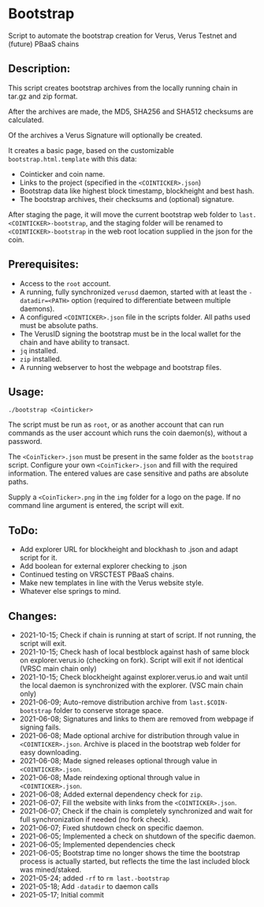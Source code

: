 # Bootstrap
Script to automate the bootstrap creation for Verus, Verus Testnet and (future) PBaaS chains

## Description:
This script creates bootstrap archives from the locally running chain in tar.gz and zip format.

After the archives are made, the MD5, SHA256 and SHA512 checksums are calculated.

Of the archives a Verus Signature will optionally be created.

It creates a basic page, based on the customizable `bootstrap.html.template` with this data:
 - Cointicker and coin name.
 - Links to the project (specified in the `<COINTICKER>.json`)
 - Bootstrap data like highest block timestamp, blockheight and best hash.
 - The bootstrap archives, their checksums and (optional) signature.

After staging the page, it will move the current bootstrap web folder to `last.<COINTICKER>-bootstrap`, and the staging folder will be renamed to `<COINTICKER>-bootstrap` in the web root location supplied in the json for the coin.

## Prerequisites:
 - Access to the `root` account.
 - A running, fully synchronized `verusd` daemon, started with at least the `-datadir=<PATH>` option (required to differentiate between multiple daemons).
 - A configured `<COINTICKER>.json` file in the scripts folder. All paths used must be absolute paths.
 - The VerusID signing the bootstrap must be in the local wallet for the chain and have ability to transact.
 - `jq` installed.
 - `zip` installed.
 - A running webserver to host the webpage and bootstrap files.

## Usage:
`./bootstrap <Cointicker>`

The script must be run as `root`, or as another account that can run commands as the user account which runs the coin daemon(s), without a password.

The `<CoinTicker>.json` must be present in the same folder as the `bootstrap` script. Configure your own `<CoinTicker>.json` and fill with the required information. The entered values are case sensitive and paths are absolute paths.

Supply a `<CoinTicker>.png` in the `img` folder for a logo on the page.
If no command line argument is entered, the script will exit.

## ToDo:
 - Add explorer URL for blockheight and blockhash to <coin>.json and adapt script for it.
 - Add boolean for external explorer checking to <COIN>.json
 - Continued testing on VRSCTEST PBaaS chains.
 - Make new templates in line with the Verus website style.
 - Whatever else springs to mind.


## Changes:
 - 2021-10-15; Check if chain is running at start of script. If not running, the script will exit.
 - 2021-10-15; Check hash of local bestblock against hash of same block on explorer.verus.io (checking on fork). Script will exit if not identical (VRSC main chain only)
 - 2021-10-15; Check blockheight against explorer.verus.io and wait until the local daemon is synchronized with the explorer. (VSC main chain only)
 - 2021-06-09; Auto-remove distribution archive from `last.$COIN-bootstrap` folder to conserve storage space.
 - 2021-06-08; Signatures and links to them are removed from webpage if signing fails.
 - 2021-06-08; Made optional archive for distribution through value in `<COINTICKER>.json`. Archive is placed in the bootstrap web folder for easy downloading.
 - 2021-06-08; Made signed releases optional through value in `<COINTICKER>.json`.
 - 2021-06-08; Made reindexing optional through value in `<COINTICKER>.json`.
 - 2021-06-08; Added external dependency check for `zip`.
 - 2021-06-07; Fill the website with links from the `<COINTICKER>.json`.
 - 2021-06-07; Check if the chain is completely synchronized and wait for full synchronization if needed (no fork check).
 - 2021-06-07; Fixed shutdown check on specific daemon.
 - 2021-06-05; Implemented a check on shutdown of the specific daemon.
 - 2021-06-05; Implemented dependencies check
 - 2021-06-05; Bootstrap time no longer shows the time the bootstrap process is actually started, but reflects the time the last included block was mined/staked.
 - 2021-05-24; added `-rf` to `rm last.-bootstrap`
 - 2021-05-18; Add `-datadir` to daemon calls
 - 2021-05-17; Initial commit
